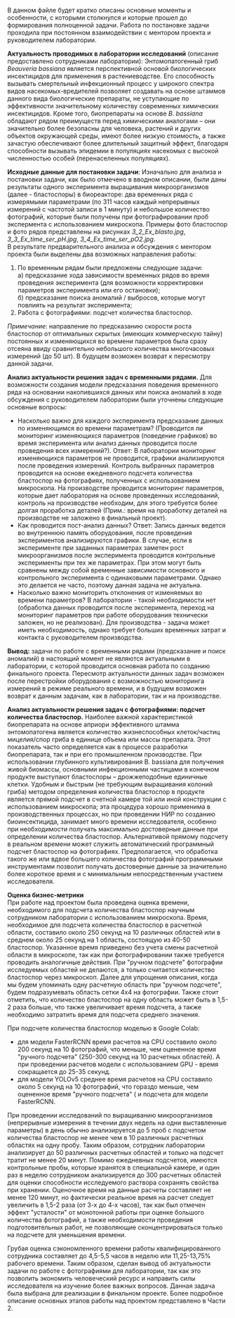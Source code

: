   В данном файле будет кратко описаны основные моменты и особенности, с которыми столкнулся и которые прошел до формирования полноценной задачи. Работа по постановке задачи проходила при постоянном взаимодействии с ментором проекта и руководителем лаборатории.  
  
  **Актуальность проводимых в лаборатории исследований** (описание предоставлено сотрудниками лаборатории): Энтомопатогенный гриб *Beauveria bassiana* является перспективной основой биологических инсектицидов для применения в растениеводстве. Его способность вызывать смертельный инфекционный процесс у широкого спектра видов насекомых-вредителей позволяет создавать на основе штаммов данного вида биологические препараты, не уступающие по эффективности значительному количеству современных химических инсектицидов. Кроме того, биопрепараты на основе *B. bassiana* обладают рядом преимуществ перед химическими аналогами – они значительно более безопасны для человека, растений и других объектов окружающей среды, имеют более низкую стоимость, а также зачастую обеспечивают более длительный защитный эффект, благодаря способности вызывать эпидемии в популяциях насекомых с высокой численностью особей (перенаселенных популяциях).  

  **Исходные данные для постановки задачи**: Изначально для анализа и постановки задачи, как было отмечено в вводном описании, были даны результаты одного эксперимента выращивания микроорганизмов (далее - бластоспоры) в биореакторе: два временных ряда с измерямыми параметрами (по 311 часов каждый непрерывных измерений с частотой записи в 1 минуту) и небольшое количество фотографий, которые были получены при фотографировании проб экспермента с использованием микроскопа. Примеры фото бластоспор и фото рядов представлены на рисунках *3_2_Ex_blasto.jpg*, *3_3_Ex_time_ser_pH.jpg*, *3_4_Ex_time_ser_pO2.jpg*.  
  В результате предварительного анализа и обсуждения с ментором проекта были выделены два возможных направления работы:  
  1. По временным рядам были предложены следующие задачи:  
     а) предсказание хода зависимости временных рядов во время проведения эксперимента (для возможности корректировки параметров эксперимента или его остановки);  
     б) предсказание поиска аномалий / выбросов, которые могут повлиять на результат эксперимента;  
  2. Работа с фотографиями: подсчет количества бластоспор.  

  *Примечание*: направление по предсказанию скорости роста бластоспор от оптимальных скрытых (имеющих коммерческую тайну) постоянных и изменяющихся во времени параметров была сразу отсеяна ввиду сравнительно небольшого количества многочасовых измерений (до 50 шт). В будущем возможен возврат к пересмотру данной задачи.  

  **Анализ актуальности решения задач с временными рядами.** Для возможности создания модели предсказания поведения временного ряда на основании накопившихся данных или поиска аномалий в ходе обсуждения с руководителем лаборатории были уточнены следующие основные вопросы:  
  - Насколько важно для каждого эксперимента предсказание данных по изменяющимся во времени параметрам? (Проводится ли мониторинг изменяющихся параметров (поведение графиков) во время эксперимента или анализ данных проводится после проведения всех измерений?). Ответ: В лаборатории мониторинг изменяющихся параметров не проводится, графики анализируются после проведения измерений. Контроль выбранных параметров проводится на основе ежедневного подсчета количества бластоспор на фотографиях, полученных с использованием микроскопа. На производстве проводится мониторинг параметров, которые дает лаборатория на основе проведенных исследований, контроль на производстве необходим, для этого требуется более долгая проработка деталей (Прим.: время на проработку деталей на производстве не заложено в финальный проект).  
  - Как проводится пост-анализ данных? Ответ: Запись данных ведется во внутреннюю память оборудования, после проведения экспериментов анализируются графики. В случае, если в эксперименте при заданных параметрах заметен рост микроорганизмов после эксперимента проводится контрольные эксперименты при тех же параметрах. При этом могут быть сравнены между собой временные зависимости основного и контрольного эксперимента с одинаковыми параметрами. Однако это делается не часто, поэтому данная задача не актуальна.  
  - Насколько важно мониторить отклонения от изменяемых во времени параметров? В лаборатории - такой необходимости нет (обработка данных проводится после эксперимента, переход на мониторинг параметров при работе оборудования технически заложен, но не реализован). Для производства - задача может иметь необходимость, однако требует больших временных затрат и контакта с руководителем производства.  

  **Вывод:** задачи по работе с временными рядами (предсказание и поиск аномалий) в настоящий момент не являются актуальными в лаборатории, с которой проводится основная работа по созданию финального проекта. Пересмотр актуальности данных задач возможен после перестройки оборудования с возможностью мониторинга измерений в режиме реального времени, и в будущем возможен возврат к данным задачам, как в лаборатории, так и на производстве.  

  **Анализ актуальности решения задач с фотографиями: подсчет количества бластоспор.** 
  Наиболее важной характеристикой биопрепарата на основе априори эффективного штамма энтомопатогена является количество жизнеспособных клеток/частиц мицелия/спор гриба в единице объема или массы препарата. Этот показатель часто определяется как в процессе разработки биопрепарата, так и при его промышленном производстве. При использовании глубинного культивирования B. bassiana для получения живой биомассы, основными инфекционными частицами в конечном продукте выступают бластоспоры – дрожжеподобные единичные клетки. Удобным и быстрым (не требующим выращивания колоний гриба) методом определения количества бластоспор в продукте является прямой подсчет в счетной камере той или иной конструкции с использованием микроскопа; эта процедура хорошо применима в производственных процессах, но при проведении НИР по созданию биоинсектицида, занимает много времени исследователя, особенно при необходимости получать максимально достоверные данные при определении количества бластоспор. Альтернативой прямому подсчету в реальном времени может служить автоматический программный подсчет бластоспор на фотографиях. Предполагается, что обработка такого же или вдвое большего количества фотографий программными инструментами позволит получать достоверные данные за значительно более короткое время и с минимальным непосредственным участием исследователя.  
  
  **Оценка бизнес-метрики**  
  При работе над проектом была проведена оценка времени, необходимого для подсчета количества бластоспор научным сотрудником лаборатории с использованием микроскопа. Время, необходимое для подсчета количества бластоспор в расчетной области, составило около 250 секунд на 10 различных областей или в среднем около 25 секунд на 1 область, состоящую из 40-50 бластоспор. Указанное время приведено без учета смены расчетной области в микроскопе, так как при фотографировании также требуется проводить аналогичные действия. При "ручном подсчете" фотографии исследуемых областей не делаются, а только считается количество бластоспор через микроскоп. Далее для упрощения описания, когда мы будем упоминать одну расчетную область при "ручном подсчете", будем подразумевать область сетки 4х4 на фотографии. Также стоит отметить, что количество бластоспор на одну область может быть в 1,5-2 раза больше, что также увеличивает время подсчета, а также необходимо затратить время для подсчета среднего значения.  
  
  При подсчете количества бластоспор моделью в Google Colab:  
  - для модели FasterRCNN время расчетов на CPU составило около 200 секунд на 10 фотографий, что меньше, чем оцененное время "ручного подсчета" (250-300 секунд на 10 расчетных областей). А при проведении расчетов модели с использованием GPU - время сокращается до 25-35 секунд.
  - для модели YOLOv5 среднее время расчетов на CPU составило около 5 секунд на 10 фотографий, что гораздо меньше, чем оцененное время "ручного подсчета" ( и подсчета для модели FasterRCNN.
  
  При проведении исследований по выращиванию микроорганизмов (непрерывные измерения в течении двух недель на одни выставленные параметры) в день обычно анализируется до 5 проб с подсчетом количества бластоспор не менее чем в 10 различных расчетных областях на одну пробу. Таким образом, сотрудник лаборатории анализирует до 50 различных расчетных областей и только на подсчет тратит не менее 20 минут. Помимо ежедневных подсчетов, имеются контрольные пробы, которые хранятся в специальной камере, и один раз в неделю сотрудником анализируется до 300 расчетных областей для оценки способности исследуемого раствора сохранять свойства при хранении. Оценочное время на данные расчеты составляет не менее 120 минут, но фактически реальное время на расчет следует увеличить в 1,5-2 раза (от 3-х до 4-х часов), так как был отмечен эффект "усталости" от монотонной работы при оценке большого количества фотографий, а также необходимости проведения подготовительных работ, не позволяющие сконцентрироваться только на подсчете для уменьшения времени.  
 
  Грубая оценка сэкономленного времени работы квалифицированного сотрудника составляет до 4,5-5,5 часов в неделю или 11,25-13,75% рабочего времени. Таким образом, сделан вывод об актуальности задачи по работе с фотографиями для лаборатории, так как это позволить экономить человеческий ресурс и направить силы исследователя на изучение более важных вопросов. Данная задача была выбрана для реализации в финальном проекте. Более подробное описание основных этапов работы над проектом представлено в Части 2.
